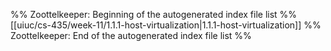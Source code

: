 %% Zoottelkeeper: Beginning of the autogenerated index file list  %%
 [[uiuc/cs-435/week-11/1.1.1-host-virtualization|1.1.1-host-virtualization]]
%% Zoottelkeeper: End of the autogenerated index file list  %%
